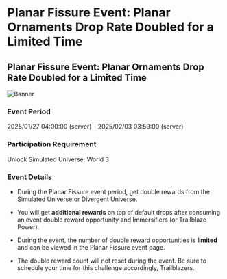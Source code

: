 # Planar Fissure Event: Planar Ornaments Drop Rate Doubled for a Limited Time
## Planar Fissure Event: Planar Ornaments Drop Rate Doubled for a Limited Time
![Banner](https://sdk.hoyoverse.com/upload/ann/2024/12/23/9d378e12a5b9f4685446d59593ae318b_8533467762056274443.png)

### Event Period

2025/01/27 04:00:00 (server) – 2025/02/03 03:59:00 (server)

### Participation Requirement

Unlock Simulated Universe: World 3

### Event Details

- During the Planar Fissure event period, get double rewards from the Simulated Universe or Divergent Universe.

- You will get **additional rewards** on top of default drops after consuming an event double reward opportunity and Immersifiers (or Trailblaze Power).

- During the event, the number of double reward opportunities is **limited** and can be viewed in the Planar Fissure event page.

- The double reward count will not reset during the event. Be sure to schedule your time for this challenge accordingly, Trailblazers.

